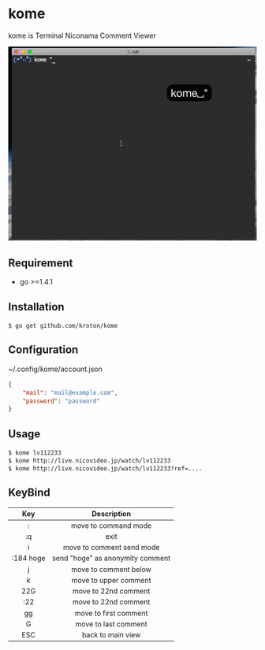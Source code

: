 # kome

kome is Terminal Niconama Comment Viewer

![](ss.gif)

## Requirement
- go >=1.4.1

## Installation

    $ go get github.com/kroton/kome
    
## Configuration
~/.config/kome/account.json
```json
{
    "mail": "mail@example.com",
    "password": "password"
}
```

## Usage
    $ kome lv112233
    $ kome http://live.nicovideo.jp/watch/lv112233
    $ kome http://live.nicovideo.jp/watch/lv112233?ref=....
    
## KeyBind
| Key | Description |
|:---:|:---:|
| : | move to command mode |
| :q | exit |
| i | move to comment send mode |
| :184 hoge | send "hoge" as anonymity comment |
| j | move to comment below |
| k | move to upper comment |
| 22G | move to 22nd comment |
| :22 | move to 22nd comment |
| gg | move to first comment |
| G | move to last comment |
|ESC|back to main view|
